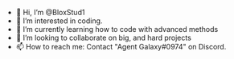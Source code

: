 - 👋 Hi, I’m @BloxStud1
- 👀 I’m interested in coding.
- 🌱 I’m currently learning how to code with advanced methods
- 💞️ I’m looking to collaborate on big, and hard projects
- 📫 How to reach me: Contact "Agent Galaxy#0974" on Discord.

<!---
BloxStud1/BloxStud1 is a ✨ special ✨ repository because its `README.md` (this file) appears on your GitHub profile.
You can click the Preview link to take a look at your changes.
--->
